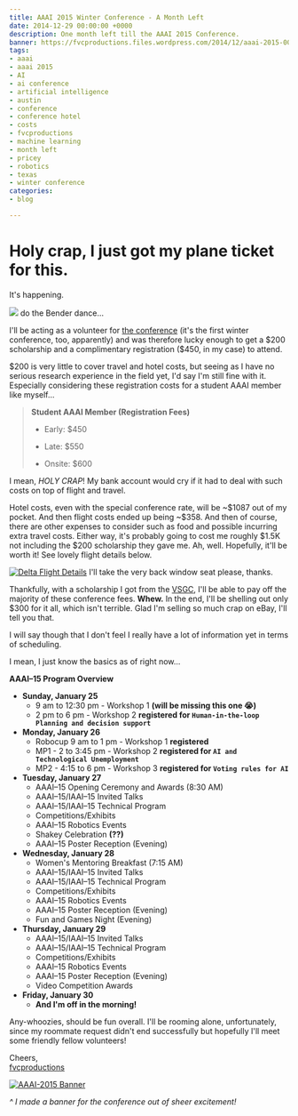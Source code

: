 ```yaml
---
title: AAAI 2015 Winter Conference - A Month Left
date: 2014-12-29 00:00:00 +0000
description: One month left till the AAAI 2015 Conference.
banner: https://fvcproductions.files.wordpress.com/2014/12/aaai-2015-001.jpg
tags:
- aaai
- aaai 2015
- AI
- ai conference
- artificial intelligence
- austin
- conference
- conference hotel
- costs
- fvcproductions
- machine learning
- month left
- pricey
- robotics
- texas
- winter conference
categories:
- blog

---
```

# Holy crap, I just got my plane ticket for this.

It's happening.

[![](//fc07.deviantart.net/fs71/f/2011/176/b/2/triple_bender_dance_by_aspellgoof-d3jxffk.gif)](//fc07.deviantart.net/fs71/f/2011/176/b/2/triple_bender_dance_by_aspellgoof-d3jxffk.gif) do the Bender dance…

I'll be acting as a volunteer for [the conference](//www.aaai.org/Conferences/AAAI/aaai15.php "AAAI 2015 Winter Conference") (it's the first winter conference, too, apparently) and was therefore lucky enough to get a \$200 scholarship and a complimentary registration (\$450, in my case) to attend.

\$200 is very little to cover travel and hotel costs, but seeing as I have no serious research experience in the field yet, I'd say I'm still fine with it. Especially considering these registration costs for a student AAAI member like myself…

> **Student AAAI Member (Registration Fees)**
>
> * Early: \$450
>
> * Late: \$550
>
> * Onsite: \$600

I mean, _HOLY CRAP_! My bank account would cry if it had to deal with such costs on top of flight and travel.

Hotel costs, even with the special conference rate, will be \~\$1087 out of my pocket. And then flight costs ended up being \~\$358. And then of course, there are other expenses to consider such as food and possible incurring extra travel costs. Either way, it's probably going to cost me roughly \$1.5K not including the \$200 scholarship they gave me. Ah, well. Hopefully, it'll be worth it! See lovely flight details below.

[![Delta Flight
Details](//fvcproductions.files.wordpress.com/2014/12/screenshot-2014-12-30-20-31-34.png)](//fvcproductions.files.wordpress.com/2014/12/screenshot-2014-12-30-20-31-34.png) I'll take the very back window seat please, thanks.

Thankfully, with a scholarship I got from the [VSGC](//vsgc.odu.edu "VSGC @ ODU"), I'll be able to pay off the majority of these conference fees. **Whew.** In the end, I'll be shelling out only \$300 for it all, which isn't terrible. Glad I'm selling so much crap on eBay, I'll tell you that.

I will say though that I don't feel I really have a lot of information yet in terms of scheduling.

I mean, I just know the basics as of right now…

**AAAI–15 Program Overview**

* **Sunday, January 25**
  * 9 am to 12:30 pm - Workshop 1 **(will be missing this one 😭)**
  * 2 pm to 6 pm - Workshop 2 **registered for `Human-in-the-loop Planning and decision support`**
* **Monday, January 26**
  * Robocup 9 am to 1 pm - Workshop 1 **registered**
  * MP1 - 2 to 3:45 pm - Workshop 2 **registered for `AI and Technological Unemployment`**
  * MP2 - 4:15 to 6 pm - Workshop 3 **registered for `Voting rules for AI`**
* **Tuesday, January 27**
  * AAAI–15 Opening Ceremony and Awards (8:30 AM)
  * AAAI–15/IAAI–15 Invited Talks
  * AAAI–15/IAAI–15 Technical Program
  * Competitions/Exhibits
  * AAAI–15 Robotics Events
  * Shakey Celebration **(??)**
  * AAAI–15 Poster Reception (Evening)
* **Wednesday, January 28**
  * Women's Mentoring Breakfast (7:15 AM)
  * AAAI–15/IAAI–15 Invited Talks
  * AAAI–15/IAAI–15 Technical Program
  * Competitions/Exhibits
  * AAAI–15 Robotics Events
  * AAAI–15 Poster Reception (Evening)
  * Fun and Games Night (Evening)
* **Thursday, January 29**
  * AAAI–15/IAAI–15 Invited Talks
  * AAAI–15/IAAI–15 Technical Program
  * Competitions/Exhibits
  * AAAI–15 Robotics Events
  * AAAI–15 Poster Reception (Evening)
  * Video Competition Awards
* **Friday, January 30**
  * **And I'm off in the morning!**

Any-whoozies, should be fun overall. I'll be rooming alone, unfortunately, since my roommate request didn't end successfully but hopefully I'll meet some friendly fellow volunteers!

Cheers,\
[fvcproductions](//twitter.com/fvcproductions "Twitter - FVCproductions")

[![AAAI-2015
Banner](//fvcproductions.files.wordpress.com/2014/12/aaai-2015-001.jpg)](//fvcproductions.files.wordpress.com/2014/12/aaai-2015-001.jpg)

_\^ I made a banner for the conference out of sheer excitement!_

